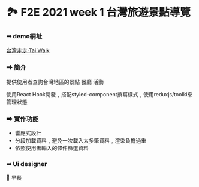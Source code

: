 # 🏞 F2E 2021 week 1 台灣旅遊景點導覽



### ➡ demo網址

[台灣走走·Tai Walk](https://changchiao.github.io/react_attractions/#/)



### ➡ 簡介
提供使用者查詢台灣地區的景點 餐廳 活動 

使用React Hook開發﹐搭配styled-component撰寫樣式﹐使用reduxjs/toolki來管理狀態


### ➡ 實作功能

- 響應式設計
- 分段加載資料﹐避免一次載入太多筆資料﹐渲染負擔過重
- 依照使用者輸入的條件篩選資料



### ➡ Ui designer
👏 早餐

